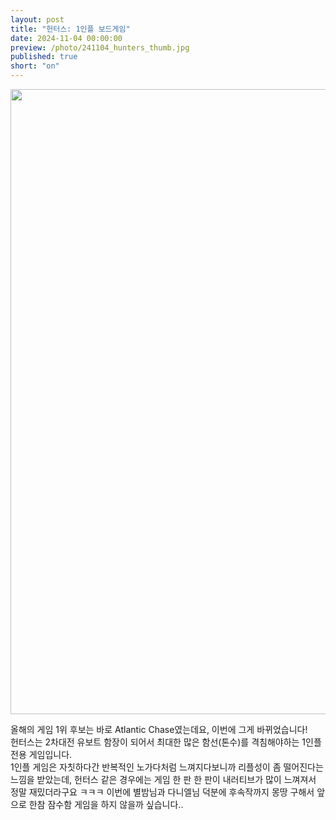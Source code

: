 ```yaml
---
layout: post
title: "헌터스: 1인플 보드게임"
date: 2024-11-04 00:00:00
preview: /photo/241104_hunters_thumb.jpg
published: true
short: "on"
---
```


<img src="/photo/241104_hunters.jpg" width="1000">


올해의 게임 1위 후보는 바로 Atlantic Chase였는데요, 이번에 그게 바뀌었습니다!<br>
헌터스는 2차대전 유보트 함장이 되어서 최대한 많은 함선(톤수)를 격침해야하는 1인플 전용 게임입니다.<br>
1인플 게임은 자칫하다간 반복적인 노가다처럼 느껴지다보니까 리플성이 좀 떨어진다는 느낌을 받았는데, 헌터스 같은 경우에는 게임 한 판 한 판이 내러티브가 많이 느껴져서 정말 재밌더라구요 ㅋㅋㅋ 이번에 별밤님과 다니엘님 덕분에 후속작까지 몽땅 구해서 앞으로 한참 잠수함 게임을 하지 않을까 싶습니다.. <br>









